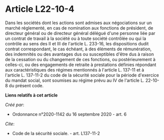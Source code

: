 # Article L22-10-4

Dans les sociétés dont les actions sont admises aux négociations sur un marché réglementé, en cas de nomination aux fonctions
de président, de directeur général ou de directeur général délégué d'une personne liée par un contrat de travail à la société
ou à toute société contrôlée ou qui la contrôle au sens des II et III de l'article L. 233-16, les dispositions dudit contrat
correspondant, le cas échéant, à des éléments de rémunération, des indemnités ou des avantages dus ou susceptibles d'être dus
à raison de la cessation ou du changement de ces fonctions, ou postérieurement à celles-ci, ou des engagements de retraite à
prestations définies répondant aux caractéristiques des régimes mentionnés à l'article L. 137-11 et à l'article L. 137-11-2
du code de la sécurité sociale pour la période d'exercice du mandat social, sont soumises au régime prévu au IV de l'article
L. 22-10-8 du présent code.

**Liens relatifs à cet article**

_Créé par_:

  - Ordonnance n°2020-1142 du 16 septembre 2020 - art. 6

_Cite_:

  - Code de la sécurité sociale. - art. L137-11-2
